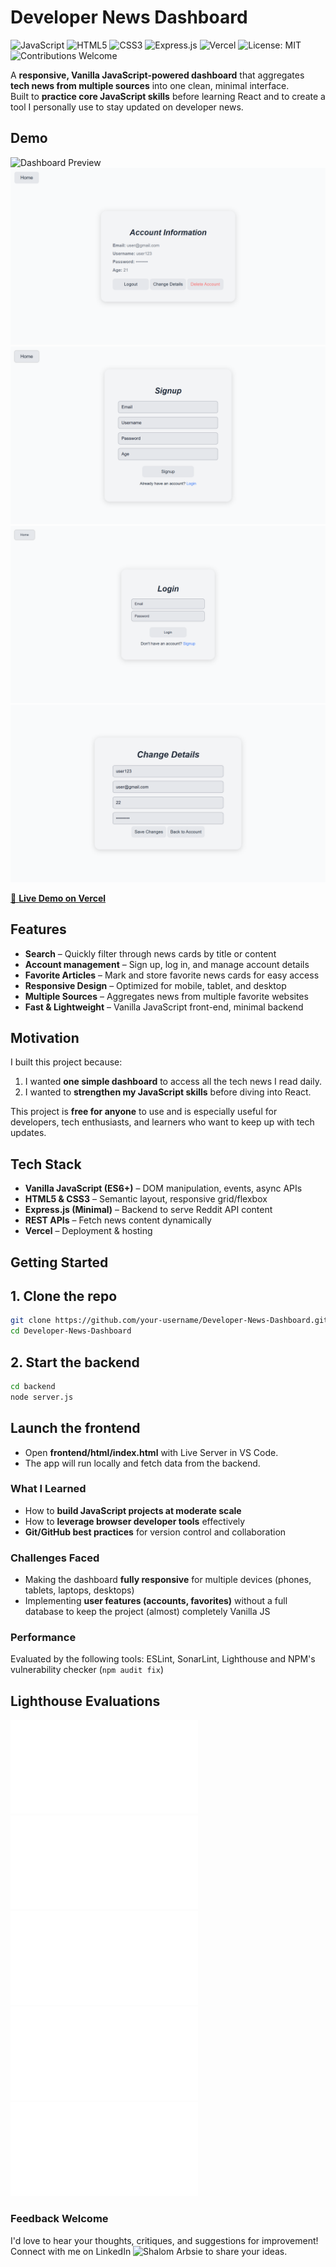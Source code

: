 # Developer News Dashboard

![JavaScript](https://img.shields.io/badge/JavaScript-ES6+-yellow?logo=javascript)
![HTML5](https://img.shields.io/badge/HTML5-Ready-orange?logo=html5)
![CSS3](https://img.shields.io/badge/CSS3-Responsive-blue?logo=css3)
![Express.js](https://img.shields.io/badge/Backend-Express.js-green?logo=express)
![Vercel](https://img.shields.io/badge/Deployed-Vercel-black?logo=vercel)
![License: MIT](https://img.shields.io/badge/License-MIT-red?logo=open-source-initiative)
![Contributions Welcome](https://img.shields.io/badge/Contributions-Welcome-brightgreen)

A **responsive, Vanilla JavaScript-powered dashboard** that aggregates **tech news from multiple sources** into one clean, minimal interface.  
Built to **practice core JavaScript skills** before learning React and to create a tool I personally use to stay updated on developer news.

## Demo

![Dashboard Preview](./screenshots/dashboard-demo.gif)  
![Account Preview](./screenshots/account-preview.png)
![Signup Preview](./screenshots/signup-preview.png)
![Login Preview](./screenshots/login-preview.png)
![Change-Details Preview](./screenshots/change-details-preview.png)

[🔗 **Live Demo on Vercel**](https://your-vercel-link.vercel.app)

## Features

- **Search** – Quickly filter through news cards by title or content  
- **Account management** – Sign up, log in, and manage account details  
- **Favorite Articles** – Mark and store favorite news cards for easy access 
- **Responsive Design** – Optimized for mobile, tablet, and desktop  
- **Multiple Sources** – Aggregates news from multiple favorite websites  
- **Fast & Lightweight** – Vanilla JavaScript front-end, minimal backend

## Motivation

I built this project because:
1. I wanted **one simple dashboard** to access all the tech news I read daily.  
2. I wanted to **strengthen my JavaScript skills** before diving into React.

This project is **free for anyone** to use and is especially useful for developers, tech enthusiasts, and learners who want to keep up with tech updates.

## Tech Stack

- **Vanilla JavaScript (ES6+)** – DOM manipulation, events, async APIs  
- **HTML5 & CSS3** – Semantic layout, responsive grid/flexbox  
- **Express.js (Minimal)** – Backend to serve Reddit API content  
- **REST APIs** – Fetch news content dynamically  
- **Vercel** – Deployment & hosting

## Getting Started

## 1. Clone the repo
```bash
git clone https://github.com/your-username/Developer-News-Dashboard.git
cd Developer-News-Dashboard
```
## 2. Start the backend
```bash
cd backend
node server.js
```
## Launch the frontend
- Open **frontend/html/index.html** with Live Server in VS Code.
- The app will run locally and fetch data from the backend.

### What I Learned

- How to **build JavaScript projects at moderate scale**
- How to **leverage browser developer tools** effectively
- **Git/GitHub best practices** for version control and collaboration

### Challenges Faced

- Making the dashboard **fully responsive** for multiple devices (phones, tablets, laptops, desktops)
- Implementing **user features (accounts, favorites)** without a full database to keep the project (almost) completely Vanilla JS

### Performance

Evaluated by the following tools: ESLint, SonarLint, Lighthouse and NPM's vulnerability checker (```npm audit fix```)

## Lighthouse Evaluations
![Dashboard Evaluation](./evaluations/dashboard.pdf)
![Login Page Evaluation](./evaluations/login.pdf)
![Signup Page Evaluation](./evaluations/signup.pdf)
![Account-Details Page Evaluation](./evaluations/account.pdf)
![Change-Details Page Evaluation](./evaluations/change-details.pdf)

### Feedback Welcome

I'd love to hear your thoughts, critiques, and suggestions for improvement! Connect with me on LinkedIn ![Shalom Arbsie](www.linkedin.com/in/shalom-arbsie) to share your ideas.
